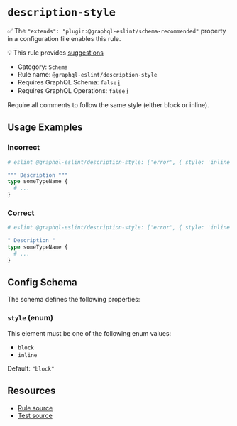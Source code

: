 # `description-style`

✅ The `"extends": "plugin:@graphql-eslint/schema-recommended"` property in a configuration file enables this rule.

💡 This rule provides [suggestions](https://eslint.org/docs/developer-guide/working-with-rules#providing-suggestions)

- Category: `Schema`
- Rule name: `@graphql-eslint/description-style`
- Requires GraphQL Schema: `false` [ℹ️](../../README.md#extended-linting-rules-with-graphql-schema)
- Requires GraphQL Operations: `false` [ℹ️](../../README.md#extended-linting-rules-with-siblings-operations)

Require all comments to follow the same style (either block or inline).

## Usage Examples

### Incorrect

```graphql
# eslint @graphql-eslint/description-style: ['error', { style: 'inline' }]

""" Description """
type someTypeName {
  # ...
}
```

### Correct

```graphql
# eslint @graphql-eslint/description-style: ['error', { style: 'inline' }]

" Description "
type someTypeName {
  # ...
}
```

## Config Schema

The schema defines the following properties:

### `style` (enum)

This element must be one of the following enum values:

- `block`
- `inline`

Default: `"block"`

## Resources

- [Rule source](../../packages/plugin/src/rules/description-style.ts)
- [Test source](../../packages/plugin/tests/description-style.spec.ts)
